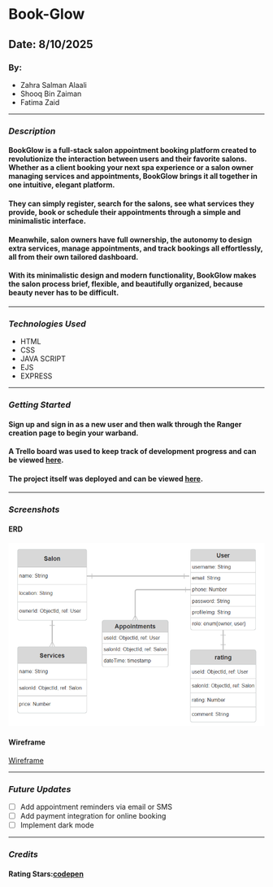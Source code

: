 # Book-Glow
## Date: 8/10/2025
### By:
* Zahra Salman Alaali
* Shooq Bin Zaiman
* Fatima Zaid

***

### ***Description***
#### BookGlow is a full-stack salon appointment booking platform created to revolutionize the interaction between users and their favorite salons. Whether as a client booking your next spa experience or a salon owner managing services and appointments, BookGlow brings it all together in one intuitive, elegant platform.

#### They can simply register, search for the salons, see what services they provide, book or schedule their appointments through a simple and minimalistic interface.

#### Meanwhile, salon owners have full ownership, the autonomy to design extra services, manage appointments, and track bookings all effortlessly, all from their own tailored dashboard.

#### With its minimalistic design and modern functionality, BookGlow makes the salon process brief, flexible, and beautifully organized, because beauty never has to be difficult.

***

### ***Technologies Used***
* HTML
* CSS
* JAVA SCRIPT
* EJS
* EXPRESS

***

### ***Getting Started***
#### Sign up and sign in as a new user and then walk through the Ranger creation page to begin your warband.
#### A Trello board was used to keep track of development progress and can be viewed [here](https://trello.com/boardinvited/68dd270b846e4395c2f5ba44/68dd2778353cc7bf5fb48947/6bc23424b0161e447ed2b578db3187cd?utm_source=eval-email&utm_medium=email&utm_campaign=board-invite).
#### The project itself was deployed and can be viewed [here]().

***

### ***Screenshots***
#### ERD
![ERD](./imgs/ERD.png)
#### Wireframe
[Wireframe](https://www.figma.com/proto/cOWrBpZMVUvuhdoyK28fBW/Book---Glow?node-id=0-1&t=wtiKJ1FbfEvCFCzG-1)

***

### ***Future Updates***
- [ ] Add appointment reminders via email or SMS
- [ ] Add payment integration for online booking
- [ ] Implement dark mode
***

### ***Credits***
#### Rating Stars:[codepen](https://codepen.io/hesguru/pen/BaybqXv)
